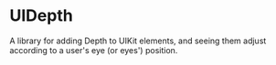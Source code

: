 # UIDepth
A library for adding Depth to UIKit elements, and seeing them adjust according to a user's eye (or eyes') position.
